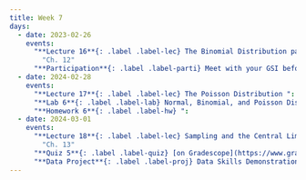 ```yaml
---
title: Week 7
days:
  - date: 2023-02-26
    events:
      "**Lecture 16**{: .label .label-lec} The Binomial Distribution part II ":
        "Ch. 12"
      "**Participation**{: .label .label-parti} Meet with your GSI before submitting Part I ":
  - date: 2024-02-28
    events:
      "**Lecture 17**{: .label .label-lec} The Poisson Distribution ":
      "**Lab 6**{: .label .label-lab} Normal, Binomial, and Poisson Distribution (Due Mar. 5th)":
      "**Homework 6**{: .label .label-hw} ":
  - date: 2024-03-01
    events:
      "**Lecture 18**{: .label .label-lec} Sampling and the Central Limit Theorem ": 
        "Ch. 13"
      "**Quiz 5**{: .label .label-quiz} [on Gradescope](https://www.gradescope.com/courses/704333) (Due Mar. 2nd, 12PM noon PST)":
      "**Data Project**{: .label .label-proj} Data Skills Demonstration Part I (Due 10:00 PM PST)":
---
```

